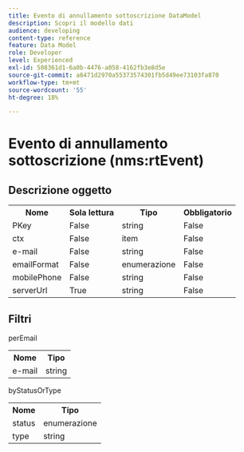 ```yaml
---
title: Evento di annullamento sottoscrizione DataModel
description: Scopri il modello dati
audience: developing
content-type: reference
feature: Data Model
role: Developer
level: Experienced
exl-id: 508361d1-6a0b-4476-a058-4162fb3e8d5e
source-git-commit: a6471d2970a55373574301fb5d49ee73103fa870
workflow-type: tm+mt
source-wordcount: '55'
ht-degree: 18%

---
```


# Evento di annullamento sottoscrizione (nms:rtEvent)

## Descrizione oggetto

<table>
               <tr>
                  <th>Nome</th>
                  <th>Sola lettura</th>
                  <th>Tipo</th>
                  <th>Obbligatorio</th>
               </tr>
               <tr>
                  <td>PKey</td>
                  <td>False</td>
                  <td>string</td>
                  <td>False</td>
               </tr>
               <tr>
                  <td>ctx</td>
                  <td>False</td>
                  <td>item</td>
                  <td>False</td>
               </tr>
               <tr>
                  <td>e-mail</td>
                  <td>False</td>
                  <td>string</td>
                  <td>False</td>
               </tr>
               <tr>
                  <td>emailFormat</td>
                  <td>False</td>
                  <td>enumerazione</td>
                  <td>False</td>
               </tr>
               <tr>
                  <td>mobilePhone</td>
                  <td>False</td>
                  <td>string</td>
                  <td>False</td>
               </tr>
               <tr>
                  <td>serverUrl</td>
                  <td>True</td>
                  <td>string</td>
                  <td>False</td>
               </tr>
            </table>

## Filtri

perEmail

<table>
    <tr>
    <th>Nome</th>
    <th>Tipo</th>
    </tr>
    <tr>
    <td>e-mail</td>
    <td>string</td>
    </tr>
</table>

byStatusOrType

<table>
        <tr>
        <th>Nome</th>
        <th>Tipo</th>
        </tr>
        <tr>
        <td>status</td>
        <td>enumerazione</td>
        </tr>
        <tr>
        <td>type</td>
        <td>string</td>
        </tr>
    </table>
